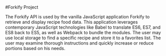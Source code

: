 #Forkify Project

The Forkify API is used by the vanilla JavaScript application Forkify to retrieve and display recipe food data. This application leverages contemporary JavaScript technologies like Babel to translate ES6, ES7, and ES8 back to ES5, as well as Webpack to bundle the modules. The user may use local storage to find a specific recipe and store it to a favorites list. The user may examine thorough instructions and quickly increase or reduce portions based on his needs.
